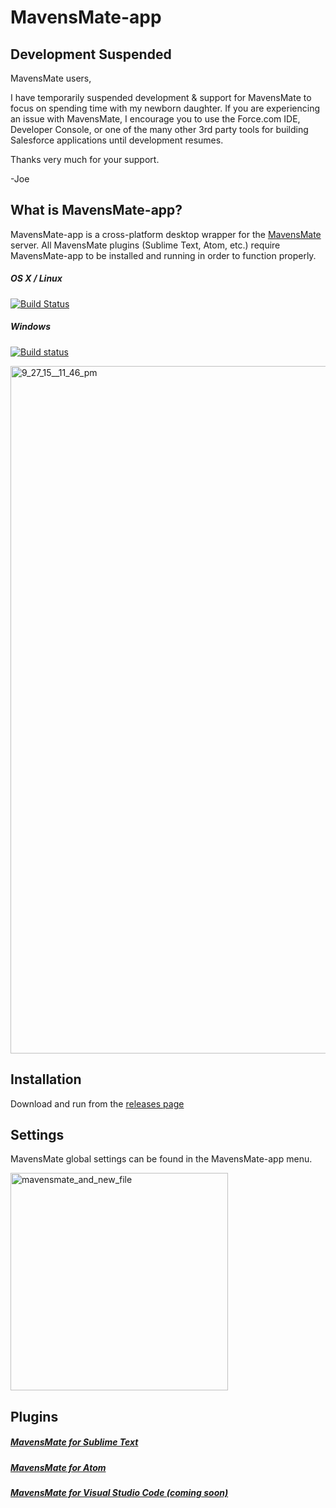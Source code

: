 # MavensMate-app

## Development Suspended

MavensMate users, 

I have temporarily suspended development & support for MavensMate to focus on spending time with my newborn daughter. If you are experiencing an issue with MavensMate, I encourage you to use the Force.com IDE, Developer Console, or one of the many other 3rd party tools for building Salesforce applications until development resumes.

Thanks very much for your support.

-Joe

## What is MavensMate-app?

MavensMate-app is a cross-platform desktop wrapper for the [MavensMate](https://github.com/joeferraro/MavensMate) server. All MavensMate plugins (Sublime Text, Atom, etc.) require MavensMate-app to be installed and running in order to function properly.

##### OS X / Linux
[![Build Status](https://travis-ci.org/joeferraro/MavensMate-app.svg)](https://travis-ci.org/joeferraro/MavensMate-app)

##### Windows
[![Build status](https://ci.appveyor.com/api/projects/status/u0i8yx97wuwylp88?svg=true)](https://ci.appveyor.com/project/joeferraro/mavensmate-app)

<img width="1100" alt="9_27_15__11_46_pm" src="https://cloud.githubusercontent.com/assets/54157/10146854/e8e3695c-65f8-11e5-8a41-d1b3f77b7a14.png">

## Installation

Download and run from the [releases page](https://github.com/joeferraro/mavensmate-app/releases)

## Settings

MavensMate global settings can be found in the MavensMate-app menu.

<img width="348" alt="mavensmate_and_new_file" src="https://cloud.githubusercontent.com/assets/54157/9984583/71eba186-5fe8-11e5-8e74-c2aa2eea81c0.png">

## Plugins

##### [MavensMate for Sublime Text](https://github.com/joeferraro/MavensMate-SublimeText)

##### [MavensMate for Atom](https://github.com/joeferraro/MavensMate-Atom)

##### [MavensMate for Visual Studio Code (coming soon)](https://github.com/joeferraro/MavensMate-VisualStudioCode)


